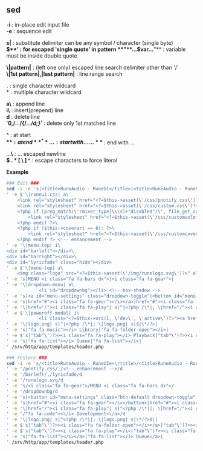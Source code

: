 sed
---

**-i** : in-place edit input file  
**-e** : sequence edit  

**s|** : substitute delimiter can be any symbol / character (single byte)  
**$**' : for escaped 'single quote' in pattern  
**"**...$var...**"** : variable must be inside double quote  

**\\|**pattern**|** : (left one only) escaped line search delimiter other than '/'  
**\\|**1st pattern**|,|**last pattern**|** : line range search  

**\.** : single character wildcard  
\* : multiple character wildcard  

**a\\** : append line  
**i\\** : insert(prepend) line  
**d** : delete line  
'**0,/**...**/{/**...***/d;}***' : delete only 1st matched line

**^** : at start  
**$** : at end  
**^**... : start with ...  
...**$** : end with ...  

...**\\** : ... escaped newline  
**$ . \* [ \\ ] ^** : escape characters to force literal  

**Example**
```sh
### Edit ###
sed -i -e 's|<title>RuneAudio - RuneUI</title>|<title>RuneAudio - RuneUIe</title>|
' -e $'\|runeui.css| a\
    <link rel="stylesheet" href="<?=$this->asset(\'/css/pnotify.css\')?>">\
    <link rel="stylesheet" href="<?=$this->asset(\'/css/custom.css\')?>">\
    <?php if (preg_match(\'/mixer_type[\\\s]+"disabled"/\', file_get_contents(\'/etc/mpd.conf\'))): ?>\
        <link rel="stylesheet" href="<?=$this->asset(\'/css/customvoloff.css\')?>">\
    <?php endif ?>\
    <?php if ($this->coverart == 0): ?>\
        <link rel="stylesheet" href="<?=$this->asset(\'/css/customcoveroff.css\')?>">\
    <?php endif ?> <!-- enhancement -->
' -e '\|menu-top| i\
<div id="barleft"></div>\
<div id="barright"></div>\
<div id="lyricfade" class="hide"></div>
' -e $'\|menu-top| a\
    <img class="logo" src="<?=$this->asset(\'/img/runelogo.svg\')?>" alt="RuneAudio" href="/">
' -e 's|MENU <i class="fa fa-bars dx">|<i class="fa fa-gear">|
' -e '\|dropdown-menu| a\
            <li id="dropdownbg"></li> <!-- box-shadow -->
' -e 's|<a id="menu-settings" class="dropdown-toggle"|<button id="menu-settings" class="btn-default dropdown-toggle"|
' -e 's|href="#"><i class="fa fa-gear"></i></a>|href="#"><i class="fa fa-gear"></i></button>|
' -e '\|href="/"><i class="fa fa-play"| s|^|<?php /\*|; \|href="/"><i class="fa fa-play"| s|$|\*/?>|
' -e $'\|poweroff-modal| i\
            <li class="<?=$this->uri(1, \'dev\', \'active\')?>"><a href="/dev/"><i class="fa fa-code"></i> Development</a></li>
' -e '\|logo.png| s|^|<?php /\*|; \|logo.png| s|$|\*/?>|
' -e 's|"fa fa-music"></i> Library|"fa fa-folder-open"></i>|
' -e $'s|"tab"\')?>><i class="fa fa-play"></i> Playback|"tab"\')?>><i class="fa fa-play"></i>|
' -e 's|"fa fa-list"></i> Queue|"fa fa-list"></i>|
' /srv/http/app/templates/header.php

### restore ###
sed -i -e 's/<title>RuneAudio - RuneUIe<\/title>/<title>RuneAudio - RuneUI<\/title>/
' -e '/pnotify.css/,/<!-- enhancement -->/d
' -e '/barleft/,/lyricfade/d
' -e '/runelogo.svg/d
' -e 's/<i class="fa fa-gear">/MENU <i class="fa fa-bars dx">/
' -e '/dropdownbg/d
' -e 's|<button id="menu-settings" class="btn-default dropdown-toggle"|<a id="menu-settings" class="dropdown-toggle"|
' -e 's|href="#"><i class="fa fa-gear"></i></button>|href="#"><i class="fa fa-gear"></i></a>|
' -e '\|href="/"><i class="fa fa-play"| s|^<?php /\*||; \|href="/"><i class="fa fa-play"| s|\*/?>$||
' -e '/"fa fa-code"><\/i> Development<\/a>/d
' -e '\|logo.png| s|^<?php /\*||; \|logo.png| s|\*/?>$||
' -e $'s|"tab"\')?>><i class="fa fa-folder-open"></i></a>|"tab"\')?>><i class="fa fa-music"></i> Library</a>|
' -e $'s|"tab"\')?>><i class="fa fa-play"></i>|"tab"\')?>><i class="fa fa-play"></i> Playback|
' -e 's|"fa fa-list"></i></a>|"fa fa-list"></i> Queue</a>|
' /srv/http/app/templates/header.php
```
